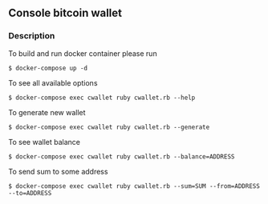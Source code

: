 ## Console bitcoin wallet

### Description

To build and run docker container please run

```
$ docker-compose up -d
```

To see all available options

```
$ docker-compose exec cwallet ruby cwallet.rb --help
```

To generate new wallet

```
$ docker-compose exec cwallet ruby cwallet.rb --generate
```

To see wallet balance

```
$ docker-compose exec cwallet ruby cwallet.rb --balance=ADDRESS
```

To send sum to some address

```
$ docker-compose exec cwallet ruby cwallet.rb --sum=SUM --from=ADDRESS --to=ADDRESS
```
